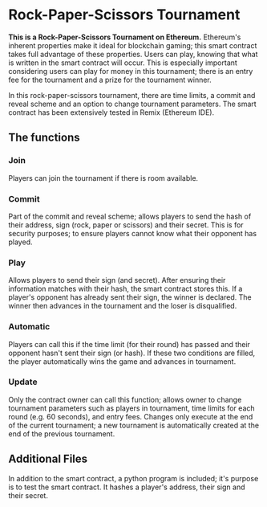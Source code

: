 # Rock-Paper-Scissors Tournament

**This is a Rock-Paper-Scissors Tournament on Ethereum.** Ethereum's inherent properties make it ideal for blockchain gaming; this smart contract takes full advantage of these properties. Users can play, knowing that what is written in the smart contract will occur. This is especially important considering users can play for money in this tournament; there is an entry fee for the tournament and a prize for the tournament winner. 

In this rock-paper-scissors tournament, there are time limits, a commit and reveal scheme and an option to change tournament parameters. The smart contract has been extensively tested in Remix (Ethereum IDE). 

## The functions

### Join
Players can join the tournament if there is room available.

### Commit
Part of the commit and reveal scheme; allows players to send the hash of their address, sign (rock, paper or scissors) and their secret. This is for security purposes; to ensure players cannot know what their opponent has played.

### Play
Allows players to send their sign (and secret). After ensuring their information matches with their hash, the smart contract stores this. If a player's opponent has already sent their sign, the winner is declared. The winner then advances in the tournament and the loser is disqualified.

### Automatic
Players can call this if the time limit (for their round) has passed and their opponent hasn't sent their sign (or hash). If these two conditions are filled, the player automatically wins the game and advances in tournament.

### Update
Only the contract owner can call this function; allows owner to change tournament parameters such as players in tournament, time limits for each round (e.g. 60 seconds), and entry fees. Changes only execute at the end of the current tournament; a new tournament is automatically created at the end of the previous tournament.

## Additional Files
In addition to the smart contract, a python program is included; it's purpose is to test the smart contract. It hashes a player's address, their sign and their secret.

